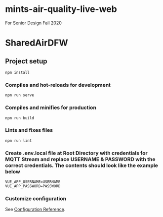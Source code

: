 # mints-air-quality-live-web
For Senior Design Fall 2020
# SharedAirDFW

## Project setup
```
npm install
```

### Compiles and hot-reloads for development
```
npm run serve
```

### Compiles and minifies for production
```
npm run build
```

### Lints and fixes files
```
npm run lint
```

### Create .env.local file at Root Directory with credentials for MQTT Stream and replace USERNAME & PASSWORD with the correct credentials. The contents should look like the example below
```
VUE_APP_USERNAME=USERNAME
VUE_APP_PASSWORD=PASSWORD
```

### Customize configuration
See [Configuration Reference](https://cli.vuejs.org/config/).
